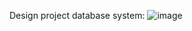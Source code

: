 Design project database system:
![image](https://github.com/user-attachments/assets/de4534b6-1f28-44f3-96a7-faceae60e1cf)
